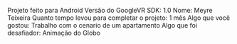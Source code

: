 Projeto feito para Android
Versão do GoogleVR SDK: 1.0 
Nome: Meyre Teixeira 
Quanto tempo levou para completar o projeto: 1 mês 
Algo que você gostou: Trabalho com o cenario de um apartamento 
Algo que foi desafiador: Animação do Globo
